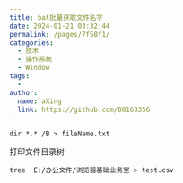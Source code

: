 ```yaml
---
title: bat批量获取文件名字
date: 2024-01-21 03:32:44
permalink: /pages/7f58f1/
categories:
  - 技术
  - 操作系统
  - Window
tags:
  - 
author: 
  name: aXing
  link: https://github.com/08163356
---
```

```
dir *.* /B > fileName.txt 
```

打印文件目录树

```
tree  E:/办公文件/浏览器基础业务室 > test.csv
```

